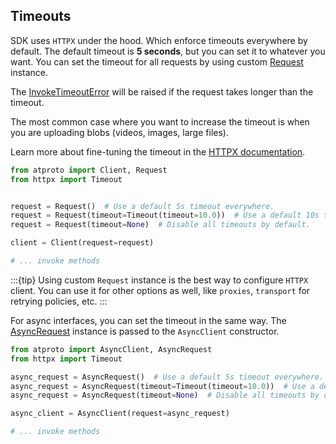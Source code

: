 ## Timeouts

SDK uses `HTTPX` under the hood. Which enforce timeouts everywhere by default. The default timeout is **5 seconds**, but you can set it to whatever you want. You can set the timeout for all requests by using custom [Request](#atproto_client.request.Request) instance.

The [InvokeTimeoutError](#atproto_client.exceptions.InvokeTimeoutError) will be raised if the request takes longer than the timeout.

The most common case where you want to increase the timeout is when you are uploading blobs (videos, images, large files).

Learn more about fine-tuning the timeout in the [HTTPX documentation](https://www.python-httpx.org/advanced/timeouts/).

```python
from atproto import Client, Request
from httpx import Timeout


request = Request()  # Use a default 5s timeout everywhere.
request = Request(timeout=Timeout(timeout=10.0))  # Use a default 10s timeout everywhere.
request = Request(timeout=None)  # Disable all timeouts by default.

client = Client(request=request)

# ... invoke methods
```

:::{tip}
Using custom `Request` instance is the best way to configure `HTTPX` client. You can use it for other options as well, like `proxies`, `transport` for retrying policies, etc.
:::

For async interfaces, you can set the timeout in the same way. The [AsyncRequest](#atproto_client.request.AsyncRequest) instance is passed to the `AsyncClient` constructor.

```python
from atproto import AsyncClient, AsyncRequest
from httpx import Timeout

async_request = AsyncRequest()  # Use a default 5s timeout everywhere.
async_request = AsyncRequest(timeout=Timeout(timeout=10.0))  # Use a default 10s timeout everywhere.
async_request = AsyncRequest(timeout=None)  # Disable all timeouts by default.

async_client = AsyncClient(request=async_request)

# ... invoke methods
```
